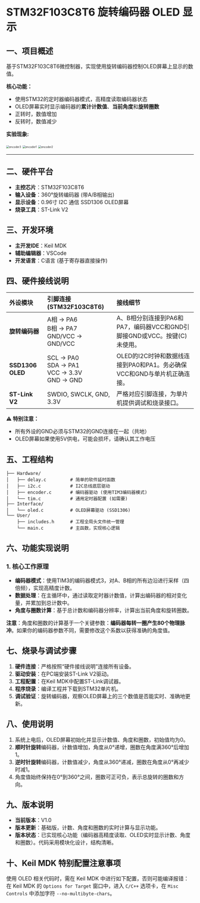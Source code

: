 <!--
 * @Descripttion: 
 * @Author: JaRyon
 * @version: 
 * @Date: 2025-09-21 11:45:26
-->
# STM32F103C8T6 旋转编码器 OLED 显示

## 一、项目概述

基于STM32F103C8T6微控制器，实现使用旋转编码器控制OLED屏幕上显示的数值。

**核心功能：**

- 使用STM32的定时器编码器模式，高精度读取编码器状态
- OLED屏幕实时显示编码器的**累计计数值**、**当前角度**和**旋转圈数**
- 正转时，数值增加
- 反转时，数值减少

**实验现象:**

<img src="C:\Users\xf\OneDrive\Desktop\encoder3.jpg" alt="encoder3" style="zoom:50%;" />

<img src="C:\Users\xf\OneDrive\Desktop\encoder1.jpg" alt="encoder1" style="zoom:50%;" />

<img src="C:\Users\xf\OneDrive\Desktop\encoder2.jpg" alt="encoder2" style="zoom:50%;" />

------

## 二、硬件平台

- **主控芯片**：STM32F103C8T6
- **输入设备**：360°旋转编码器 (带A/B相输出)
- **显示设备**：0.96寸 I2C 通信 SSD1306 OLED屏幕
- **烧录工具**：ST-Link V2

## 三、开发环境

- **主开发IDE**：Keil MDK
- **辅助编辑器**：VSCode
- **开发语言**：C语言 (基于寄存器直接操作)

## 四、硬件接线说明

| 外设模块       | 引脚连接 (STM32F103C8T6)                  | 接线细节                                                     |
| :------------- | :---------------------------------------- | :----------------------------------------------------------- |
| **旋转编码器** | A相 → PA6<br>B相 → PA7<br>GND/VCC → GND/VCC | A、B相分别连接到PA6和PA7，编码器VCC和GND引脚接GND或VCC。按键(C)未使用。 |
| **SSD1306 OLED** | SCL → PA0<br>SDA → PA1<br>VCC → 3.3V<br>GND → GND | OLED的I2C时钟和数据线连接到PA0和PA1。务必确保VCC和GND与单片机正确连接。 |
| **ST-Link V2** | SWDIO, SWCLK, GND, 3.3V                   | 严格对应引脚连接，为单片机提供调试和烧录接口。               |

**⚠️ 特别注意：**
- 所有外设的GND必须与STM32的GND连接在一起（共地）
- OLED屏幕如果使用5V供电，可能会损坏，请确认其工作电压

## 五、工程结构

```plaintext
├── Hardware/
│   ├── delay.c         # 简单的软件延时函数
│   ├── i2c.c           # I2C总线底层驱动
│   ├── encoder.c       # 编码器驱动 (使用TIM3编码器模式)
│   └── tim.c           # 通用定时器配置 (如需要)
├── Interface/
│   └── oled.c          # OLED屏幕驱动 (SSD1306)
└── User/
    ├── includes.h      # 工程全局头文件统一管理
    └── main.c          # 主函数，实现核心逻辑
```

## 六、功能实现说明

### 1. 核心工作原理

- **编码器模式**：使用TIM3的编码器模式3，对A、B相的所有边沿进行采样（四倍频），实现高精度计数。
- **数据处理**：在主循环中，通过读取定时器计数值，计算出编码器的相对变化量，并累加到总计数中。
- **角度与圈数计算**：基于总计数和编码器分辨率，计算出当前角度和旋转圈数。

**注意**：角度和圈数的计算基于一个关键参数：**编码器每转一圈产生80个物理脉冲**。如果你的编码器参数不同，需要修改这个系数以获得准确的角度值。

## 七、烧录与调试步骤

1. **硬件连接**：严格按照“硬件接线说明”连接所有设备。
2. **驱动安装**：在PC端安装ST-Link V2驱动。
3. **工程配置**：在Keil MDK中配置ST-Link调试器。
4. **程序烧录**：编译工程并下载到STM32单片机。
5. **调试验证**：旋转编码器，观察OLED屏幕上的三个数值是否能实时、准确地更新。

## 八、使用说明

1. 系统上电后，OLED屏幕初始化并显示计数值、角度和圈数，初始值均为0。
2. **顺时针旋转**编码器，计数值增加，角度从0°递增，圈数在角度满360°后增加1。
3. **逆时针旋转**编码器，计数值减少，角度从360°递减，圈数在角度从0°再减少时减1。
4. 角度值始终保持在0°到360°之间，圈数可正可负，表示总旋转的圈数和方向。

## 九、版本说明

- **当前版本**：V1.0 
- **版本更新**：基础版，计数、角度和圈数的实时计算与显示功能。
- **版本状态**：已实现核心功能（编码器高精度读取、OLED实时显示计数、角度和圈数）。代码采用模块化设计，结构清晰。

## 十、Keil MDK 特别配置注意事项

使用 OLED 相关代码时，需在 Keil MDK 中进行如下配置，否则可能编译报错：在 Keil MDK 的 `Options for Target` 窗口中，进入 `C/C++` 选项卡，在 `Misc Controls` 中添加字符 `--no-multibyte-chars`。